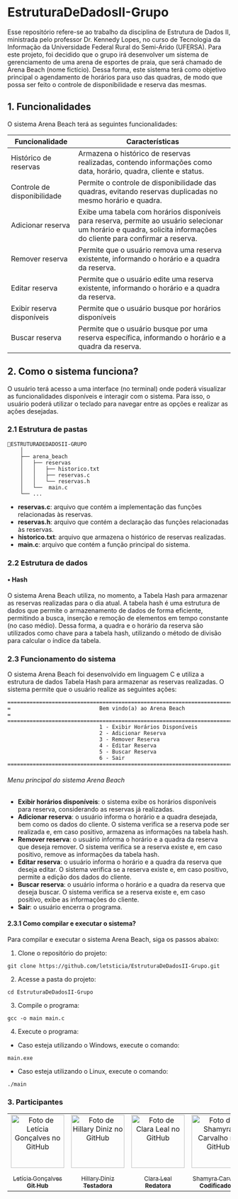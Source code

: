 # EstruturaDeDadosII-Grupo

Esse repositório refere-se ao trabalho da disciplina de Estrutura de Dados II, ministrada pelo professor Dr. Kennedy Lopes, no curso de Tecnologia da Informação da Universidade Federal Rural do Semi-Árido (UFERSA). Para este projeto, foi decidido que o grupo irá desenvolver um sistema de gerenciamento de uma arena de esportes de praia, que será chamado de Arena Beach (nome fictício). Dessa forma, este sistema terá como objetivo principal o agendamento de horários para uso das quadras, de modo que possa ser feito o controle de disponibilidade e reserva das mesmas.

## 1. Funcionalidades

O sistema Arena Beach terá as seguintes funcionalidades:

| Funcionalidade           | Características                                                                                              |
|--------------------------|-------------------------------------------------------------------------------------------------------------|
| Histórico de reservas   | Armazena o histórico de reservas realizadas, contendo informações como data, horário, quadra, cliente e status. |
| Controle de disponibilidade | Permite o controle de disponibilidade das quadras, evitando reservas duplicadas no mesmo horário e quadra. |
| Adicionar reserva       | Exibe uma tabela com horários disponíveis para reserva, permite ao usuário selecionar um horário e quadra, solicita informações do cliente para confirmar a reserva. |
| Remover reserva         | Permite que o usuário remova uma reserva existente, informando o horário e a quadra da reserva. |
| Editar reserva          | Permite que o usuário edite uma reserva existente, informando o horário e a quadra da reserva. |
| Exibir reserva disponíveis         | Permite que o usuário busque por horários disponíveis|
| Buscar reserva         | Permite que o usuário busque por uma reserva específica, informando o horário e a quadra da reserva. |

## 2. Como o sistema funciona?

O usuário terá acesso a uma interface (no terminal) onde poderá visualizar as funcionalidades disponíveis e interagir com o sistema. Para isso, o usuário poderá utilizar o teclado para navegar entre as opções e realizar as ações desejadas. 

### 2.1 Estrutura de pastas


```
📁ESTRUTURADEDADOSII-GRUPO
    │
    ├── arena_beach
    │   ├── reservas
    │   │   ├── historico.txt
    │   │   ├── reservas.c
    │   │   └── reservas.h
    │   └──  main.c
    └── ...   

```

- **reservas.c**: arquivo que contém a implementação das funções relacionadas às reservas.
- **reservas.h**: arquivo que contém a declaração das funções relacionadas às reservas.
- **historico.txt**: arquivo que armazena o histórico de reservas realizadas.
- **main.c**: arquivo que contém a função principal do sistema.

### 2.2 Estrutura de dados


#### • Hash

O sistema Arena Beach utiliza, no momento, a Tabela Hash para armazenar as reservas realizadas para o dia atual. A tabela hash é uma estrutura de dados que permite o armazenamento de dados de forma eficiente, permitindo a busca, inserção e remoção de elementos em tempo constante (no caso médio). Dessa forma, a quadra e o horário da reserva são utilizados como chave para a tabela hash, utilizando o método de divisão para calcular o índice da tabela. 


### 2.3 Funcionamento do sistema

O sistema Arena Beach foi desenvolvido em linguagem C e utiliza a estrutura de dados Tabela Hash para armazenar as reservas realizadas. O sistema permite que o usuário realize as seguintes ações:

```
============================================================================================
=                            Bem vindo(a) ao Arena Beach                                   =
============================================================================================
                             1 - Exibir Horários Disponíveis
                             2 - Adicionar Reserva
                             3 - Remover Reserva
                             4 - Editar Reserva
                             5 - Buscar Reserva
                             6 - Sair
============================================================================================

```
###### Menu principal do sistema Arena Beach
- **Exibir horários disponíveis**: o sistema exibe os horários disponíveis para reserva, considerando as reservas já realizadas.
- **Adicionar reserva**: o usuário informa o horário e a quadra desejada, bem como os dados do cliente. O sistema verifica se a reserva pode ser realizada e, em caso positivo, armazena as informações na tabela hash.
- **Remover reserva**: o usuário informa o horário e a quadra da reserva que deseja remover. O sistema verifica se a reserva existe e, em caso positivo, remove as informações da tabela hash.
- **Editar reserva**: o usuário informa o horário e a quadra da reserva que deseja editar. O sistema verifica se a reserva existe e, em caso positivo, permite a edição dos dados do cliente.
- **Buscar reserva**: o usuário informa o horário e a quadra da reserva que deseja buscar. O sistema verifica se a reserva existe e, em caso positivo, exibe as informações do cliente.
- **Sair**: o usuário encerra o programa.

#### 2.3.1 Como compilar e executar o sistema?

Para compilar e executar o sistema Arena Beach, siga os passos abaixo:

1. Clone o repositório do projeto:

```
git clone https://github.com/letsticia/EstruturaDeDadosII-Grupo.git
```

2. Acesse a pasta do projeto:

```
cd EstruturaDeDadosII-Grupo
```

3. Compile o programa:

```
gcc -o main main.c
```

4. Execute o programa:

- Caso esteja utilizando o Windows, execute o comando:

```
main.exe
```

- Caso esteja utilizando o Linux, execute o comando:

```
./main
```



### 3. Participantes

<table align="center">
  <tr>    
    <td align="center">
      <a href="https://github.com/letsticia">
        <img src="https://avatars.githubusercontent.com/u/126128839?v=4" 
        width="120px;" alt="Foto de Letícia Gonçalves no GitHub"/><br>
        <sub>
          <br>Letícia Gonçalves</br>
          <b>Git Hub</b>
         </sub>
      </a>
    </td>
    <td align="center">
      <a href="https://github.com/hillaryds">
        <img src="https://avatars.githubusercontent.com/u/143619299?v=4" 
        width="120px;" alt="Foto de Hillary Diniz no GitHub"/><br>
        <sub>
          <br>Hillary Diniz</br>
          <b>Testadora</b>
         </sub>
      </a>
    </td>
    <td align="center">
      <a href="https://github.com/claraleal12">
        <img src="https://avatars.githubusercontent.com/u/147611128?v=4" 
        width="120px;" alt="Foto de Clara Leal no GitHub"/><br>
        <sub>
          <br>Clara Leal</br>
          <b>Redatora</b>
         </sub>
      </a>
    </td>
    <td align="center">
      <a href="https://github.com/shamyracarvalhoo">
        <img src="https://avatars.githubusercontent.com/u/147446284?v=4" 
        width="120px;" alt="Foto de Shamyra Carvalho no GitHub"/><br>
        <sub>
          <br>Shamyra Carvalho</br>
          <b>Codificadora</b>
         </sub>
      </a>
    </td>
    
    
  </tr>
</table>

